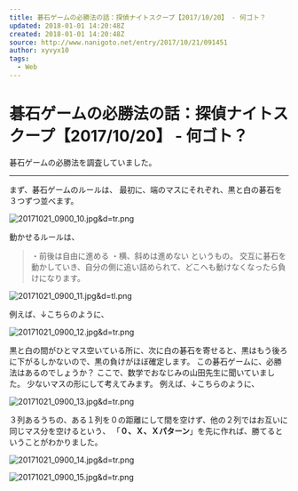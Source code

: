 ```yaml
---
title: 碁石ゲームの必勝法の話：探偵ナイトスクープ【2017/10/20】 - 何ゴト？
updated: 2018-01-01 14:20:48Z
created: 2018-01-01 14:20:48Z
source: http://www.nanigoto.net/entry/2017/10/21/091451
author: xyvyx10
tags:
  - Web
---
```


# 碁石ゲームの必勝法の話：探偵ナイトスクープ【2017/10/20】 - 何ゴト？

碁石ゲームの必勝法を調査していました。

* * *

まず、碁石ゲームのルールは、
最初に、端のマスにそれぞれ、黒と白の碁石を３つずつ並べます。

![20171021_0900_10.jpg&d=tr.png](../_resources/20171021_0900_10.jpg&d=tr.png)

動かせるルールは、
> ・前後は自由に進める
> ・横、斜めは進めない
というもの。
交互に碁石を動かしていき、自分の側に追い詰められて、どこへも動けなくなったら負けになります。

![20171021_0900_11.jpg&d=tl.png](../_resources/20171021_0900_11.jpg&d=tl.png)

例えば、↓こちらのように、

![20171021_0900_12.jpg&d=tr.png](../_resources/20171021_0900_12.jpg&d=tr.png)

黒と白の間がひとマス空いている所に、次に白の碁石を寄せると、黒はもう後ろに下がるしかないので、黒の負けがほぼ確定します。
この碁石ゲームに、必勝法はあるのでしょうか？
ここで、数学でおなじみの山田先生に聞いていました。
少ないマスの形にして考えてみます。
例えば、↓こちらのように、

![20171021_0900_13.jpg&d=tr.png](../_resources/20171021_0900_13.jpg&d=tr.png)

３列あるうちの、ある１列を０の距離にして間を空けず、他の２列ではお互いに同じマス分を空けるという、
「**０、Ｘ、Ｘパターン**」を先に作れば、勝てるということがわかりました。

![20171021_0900_14.jpg&d=tr.png](../_resources/20171021_0900_14.jpg&d=tr.png)

![20171021_0900_15.jpg&d=tr.png](../_resources/20171021_0900_15.jpg&d=tr.png)